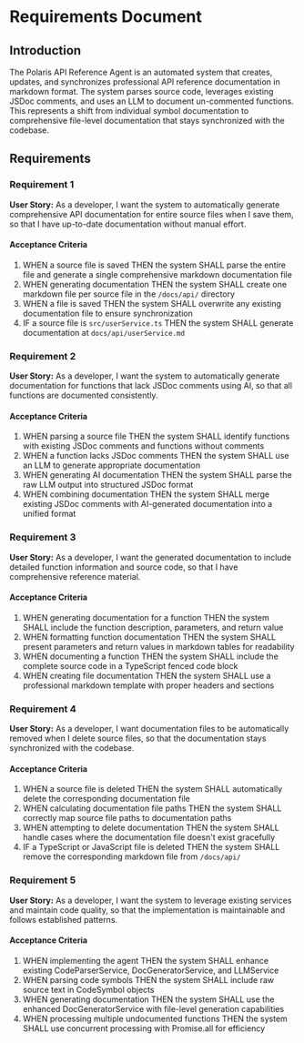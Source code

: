 # Requirements Document

## Introduction

The Polaris API Reference Agent is an automated system that creates, updates, and synchronizes professional API reference documentation in markdown format. The system parses source code, leverages existing JSDoc comments, and uses an LLM to document un-commented functions. This represents a shift from individual symbol documentation to comprehensive file-level documentation that stays synchronized with the codebase.

## Requirements

### Requirement 1

**User Story:** As a developer, I want the system to automatically generate comprehensive API documentation for entire source files when I save them, so that I have up-to-date documentation without manual effort.

#### Acceptance Criteria

1. WHEN a source file is saved THEN the system SHALL parse the entire file and generate a single comprehensive markdown documentation file
2. WHEN generating documentation THEN the system SHALL create one markdown file per source file in the `/docs/api/` directory
3. WHEN a file is saved THEN the system SHALL overwrite any existing documentation file to ensure synchronization
4. IF a source file is `src/userService.ts` THEN the system SHALL generate documentation at `docs/api/userService.md`

### Requirement 2

**User Story:** As a developer, I want the system to automatically generate documentation for functions that lack JSDoc comments using AI, so that all functions are documented consistently.

#### Acceptance Criteria

1. WHEN parsing a source file THEN the system SHALL identify functions with existing JSDoc comments and functions without comments
2. WHEN a function lacks JSDoc comments THEN the system SHALL use an LLM to generate appropriate documentation
3. WHEN generating AI documentation THEN the system SHALL parse the raw LLM output into structured JSDoc format
4. WHEN combining documentation THEN the system SHALL merge existing JSDoc comments with AI-generated documentation into a unified format

### Requirement 3

**User Story:** As a developer, I want the generated documentation to include detailed function information and source code, so that I have comprehensive reference material.

#### Acceptance Criteria

1. WHEN generating documentation for a function THEN the system SHALL include the function description, parameters, and return value
2. WHEN formatting function documentation THEN the system SHALL present parameters and return values in markdown tables for readability
3. WHEN documenting a function THEN the system SHALL include the complete source code in a TypeScript fenced code block
4. WHEN creating file documentation THEN the system SHALL use a professional markdown template with proper headers and sections

### Requirement 4

**User Story:** As a developer, I want documentation files to be automatically removed when I delete source files, so that the documentation stays synchronized with the codebase.

#### Acceptance Criteria

1. WHEN a source file is deleted THEN the system SHALL automatically delete the corresponding documentation file
2. WHEN calculating documentation file paths THEN the system SHALL correctly map source file paths to documentation paths
3. WHEN attempting to delete documentation THEN the system SHALL handle cases where the documentation file doesn't exist gracefully
4. IF a TypeScript or JavaScript file is deleted THEN the system SHALL remove the corresponding markdown file from `/docs/api/`

### Requirement 5

**User Story:** As a developer, I want the system to leverage existing services and maintain code quality, so that the implementation is maintainable and follows established patterns.

#### Acceptance Criteria

1. WHEN implementing the agent THEN the system SHALL enhance existing CodeParserService, DocGeneratorService, and LLMService
2. WHEN parsing code symbols THEN the system SHALL include raw source text in CodeSymbol objects
3. WHEN generating documentation THEN the system SHALL use the enhanced DocGeneratorService with file-level generation capabilities
4. WHEN processing multiple undocumented functions THEN the system SHALL use concurrent processing with Promise.all for efficiency